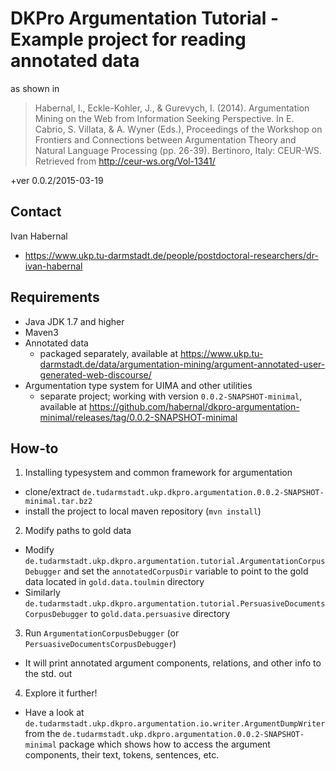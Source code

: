 # DKPro Argumentation Tutorial - Example project for reading annotated data

as shown in

> Habernal, I., Eckle-Kohler, J., & Gurevych, I. (2014). Argumentation Mining on the Web from Information Seeking Perspective. In E. Cabrio, S. Villata, & A. Wyner (Eds.), Proceedings of the Workshop on Frontiers and Connections between Argumentation Theory and Natural Language Processing (pp. 26-39). Bertinoro, Italy: CEUR-WS. Retrieved from http://ceur-ws.org/Vol-1341/

+ver 0.0.2/2015-03-19

## Contact

Ivan Habernal

* https://www.ukp.tu-darmstadt.de/people/postdoctoral-researchers/dr-ivan-habernal

## Requirements

- Java JDK 1.7 and higher
- Maven3
- Annotated data
  - packaged separately, available at https://www.ukp.tu-darmstadt.de/data/argumentation-mining/argument-annotated-user-generated-web-discourse/
- Argumentation type system for UIMA and other utilities
  - separate project; working with version `0.0.2-SNAPSHOT-minimal`, available at https://github.com/habernal/dkpro-argumentation-minimal/releases/tag/0.0.2-SNAPSHOT-minimal

## How-to

1. Installing typesystem and common framework for argumentation
  - clone/extract `de.tudarmstadt.ukp.dkpro.argumentation.0.0.2-SNAPSHOT-minimal.tar.bz2`
  - install the project to local maven repository (`mvn install`)
2. Modify paths to gold data
  - Modify `de.tudarmstadt.ukp.dkpro.argumentation.tutorial.ArgumentationCorpusDebugger` and set the `annotatedCorpusDir` variable to point to the gold data located in `gold.data.toulmin` directory
  - Similarly `de.tudarmstadt.ukp.dkpro.argumentation.tutorial.PersuasiveDocumentsCorpusDebugger` to `gold.data.persuasive` directory
3. Run `ArgumentationCorpusDebugger` (or `PersuasiveDocumentsCorpusDebugger`)
  - It will print annotated argument components, relations, and other info to the std. out
4. Explore it further!
  - Have a look at `de.tudarmstadt.ukp.dkpro.argumentation.io.writer.ArgumentDumpWriter` from the `de.tudarmstadt.ukp.dkpro.argumentation.0.0.2-SNAPSHOT-minimal` package which shows how to access the argument components, their text, tokens, sentences, etc.
